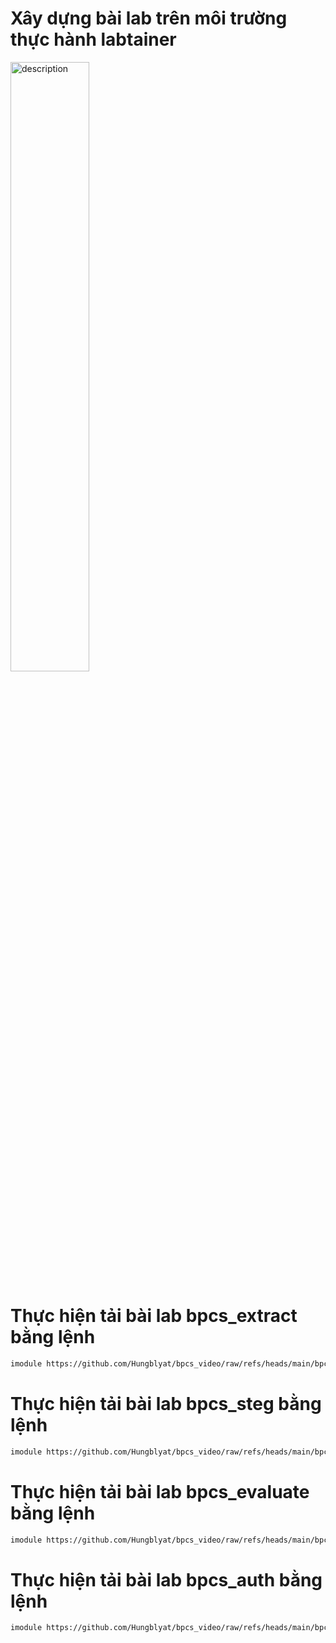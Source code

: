 # Xây dựng bài lab trên môi trường thực hành labtainer 

<img src="https://github.com/user-attachments/assets/d95d27fa-4f5f-4d98-b1fe-a497ab6d1b40" alt="description" style="width: 50%; height: auto;">

# Thực hiện tải bài lab bpcs_extract bằng lệnh 
```sh
imodule https://github.com/Hungblyat/bpcs_video/raw/refs/heads/main/bpcs_extract.tar
```

# Thực hiện tải bài lab bpcs_steg bằng lệnh 
```sh
imodule https://github.com/Hungblyat/bpcs_video/raw/refs/heads/main/bpcs_steg.tar
```

# Thực hiện tải bài lab bpcs_evaluate bằng lệnh 
```sh
imodule https://github.com/Hungblyat/bpcs_video/raw/refs/heads/main/bpcs_evaluate.tar
```

# Thực hiện tải bài lab bpcs_auth bằng lệnh 
```sh
imodule https://github.com/Hungblyat/bpcs_video/raw/refs/heads/main/bpcs_auth.tar
```
